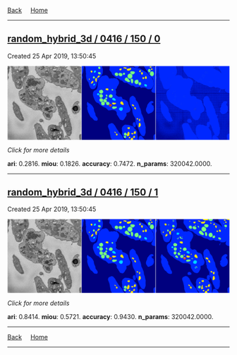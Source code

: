 
[Back](..)&nbsp;&nbsp;&nbsp;&nbsp;&nbsp;[Home](https://leapmanlab.github.io/snapshots)

---

<div class="summary"><a href="0"><h2>random_hybrid_3d / 0416 / 150 / 0</h2></a><p>Created 25 Apr 2019, 13:50:45
</p><a href="0"><img src="0/media/summary.png" align="center"></a><p>
<i>Click for more details</i>
</p></div>

**ari**: 0.2816. **miou**: 0.1826. **accuracy**: 0.7472. **n_params**: 320042.0000. 

---

<div class="summary"><a href="1"><h2>random_hybrid_3d / 0416 / 150 / 1</h2></a><p>Created 25 Apr 2019, 13:50:45
</p><a href="1"><img src="1/media/summary.png" align="center"></a><p>
<i>Click for more details</i>
</p></div>

**ari**: 0.8414. **miou**: 0.5721. **accuracy**: 0.9430. **n_params**: 320042.0000. 

---

[Back](..)&nbsp;&nbsp;&nbsp;&nbsp;&nbsp;[Home](https://leapmanlab.github.io/snapshots)

---